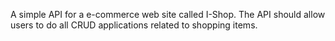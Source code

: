 A simple API for a e-commerce web site called I-Shop. The API should
allow users to do all CRUD applications related to shopping items.